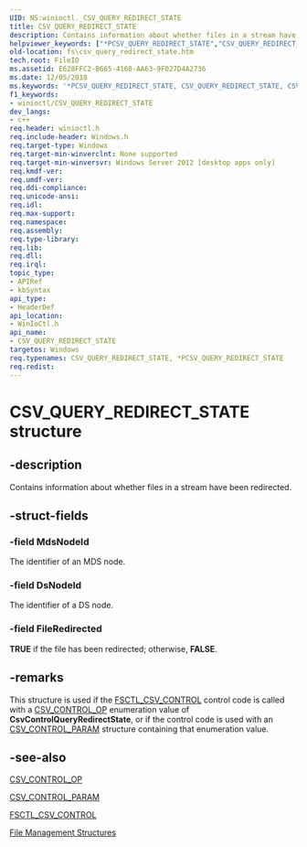 ```yaml
---
UID: NS:winioctl._CSV_QUERY_REDIRECT_STATE
title: CSV_QUERY_REDIRECT_STATE
description: Contains information about whether files in a stream have been redirected.helpviewer_keywords: ["*PCSV_QUERY_REDIRECT_STATE","CSV_QUERY_REDIRECT_STATE","CSV_QUERY_REDIRECT_STATE structure [Files]","PCSV_QUERY_REDIRECT_STATE","PCSV_QUERY_REDIRECT_STATE structure pointer [Files]","fs.csv_query_redirect_state","winioctl/CSV_QUERY_REDIRECT_STATE","winioctl/PCSV_QUERY_REDIRECT_STATE"]
old-location: fs\csv_query_redirect_state.htm
tech.root: FileIO
ms.assetid: E628FFC2-B665-4160-AA63-9F027D4A2736
ms.date: 12/05/2018
ms.keywords: '*PCSV_QUERY_REDIRECT_STATE, CSV_QUERY_REDIRECT_STATE, CSV_QUERY_REDIRECT_STATE structure [Files], PCSV_QUERY_REDIRECT_STATE, PCSV_QUERY_REDIRECT_STATE structure pointer [Files], fs.csv_query_redirect_state, winioctl/CSV_QUERY_REDIRECT_STATE, winioctl/PCSV_QUERY_REDIRECT_STATE'
f1_keywords:
- winioctl/CSV_QUERY_REDIRECT_STATE
dev_langs:
- c++
req.header: winioctl.h
req.include-header: Windows.h
req.target-type: Windows
req.target-min-winverclnt: None supported
req.target-min-winversvr: Windows Server 2012 [desktop apps only]
req.kmdf-ver: 
req.umdf-ver: 
req.ddi-compliance: 
req.unicode-ansi: 
req.idl: 
req.max-support: 
req.namespace: 
req.assembly: 
req.type-library: 
req.lib: 
req.dll: 
req.irql: 
topic_type:
- APIRef
- kbSyntax
api_type:
- HeaderDef
api_location:
- WinIoCtl.h
api_name:
- CSV_QUERY_REDIRECT_STATE
targetos: Windows
req.typenames: CSV_QUERY_REDIRECT_STATE, *PCSV_QUERY_REDIRECT_STATE
req.redist: 
---
```


# CSV_QUERY_REDIRECT_STATE structure


## -description


Contains information about whether files in a stream have been redirected.


## -struct-fields




### -field MdsNodeId

The identifier of an MDS node.


### -field DsNodeId

The identifier of a DS node.


### -field FileRedirected

<b>TRUE</b> if the file has been redirected; otherwise, 
      <b>FALSE</b>.


## -remarks



This structure is used if the <a href="https://docs.microsoft.com/windows/desktop/api/winioctl/ni-winioctl-fsctl_csv_control">FSCTL_CSV_CONTROL</a> 
    control code is called with a <a href="https://docs.microsoft.com/windows/desktop/api/winioctl/ne-winioctl-csv_control_op">CSV_CONTROL_OP</a> enumeration 
    value of <b>CsvControlQueryRedirectState</b>, or if the control code is used with an 
    <a href="https://docs.microsoft.com/windows/desktop/api/winioctl/ns-winioctl-csv_control_param">CSV_CONTROL_PARAM</a> structure containing that enumeration 
    value.




## -see-also




<a href="https://docs.microsoft.com/windows/desktop/api/winioctl/ne-winioctl-csv_control_op">CSV_CONTROL_OP</a>



<a href="https://docs.microsoft.com/windows/desktop/api/winioctl/ns-winioctl-csv_control_param">CSV_CONTROL_PARAM</a>



<a href="https://docs.microsoft.com/windows/desktop/api/winioctl/ni-winioctl-fsctl_csv_control">FSCTL_CSV_CONTROL</a>



<a href="https://docs.microsoft.com/windows/desktop/FileIO/file-management-structures">File Management Structures</a>
 

 

